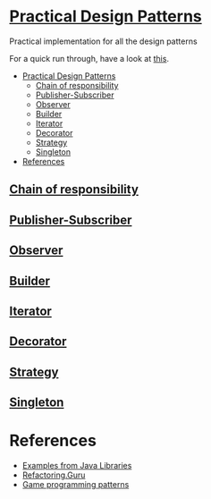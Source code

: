 # [Practical Design Patterns](http://git.ashwanik.in/practical-design-patterns/)

Practical implementation for all the design patterns

For a quick run through, have a look at [this](http://git.ashwanik.in/practical-design-patterns/).

- [Practical Design Patterns](#practical-design-patterns)
  - [Chain of responsibility](#chain-of-responsibility)
  - [Publisher-Subscriber](#publisher-subscriber)
  - [Observer](#observer)
  - [Builder](#builder)
  - [Iterator](#iterator)
  - [Decorator](#decorator)
  - [Strategy](#strategy)
  - [Singleton](#singleton)
- [References](#references)

## [Chain of responsibility](http://git.ashwanik.in/practical-design-patterns/#2)

## [Publisher-Subscriber](http://git.ashwanik.in/practical-design-patterns/#3)

## [Observer](http://git.ashwanik.in/practical-design-patterns/#4)

## [Builder](http://git.ashwanik.in/practical-design-patterns/#5)

## [Iterator](http://git.ashwanik.in/practical-design-patterns/#6)

## [Decorator](http://git.ashwanik.in/practical-design-patterns/#7)

## [Strategy](http://git.ashwanik.in/practical-design-patterns/#8)

## [Singleton](http://git.ashwanik.in/practical-design-patterns/#9)


# References

- [Examples from Java Libraries](https://stackoverflow.com/questions/1673841/examples-of-gof-design-patterns-in-javas-core-libraries/2707195#2707195)
- [Refactoring.Guru](https://refactoring.guru/design-patterns)
- [Game programming patterns](https://gameprogrammingpatterns.com/contents.html)
